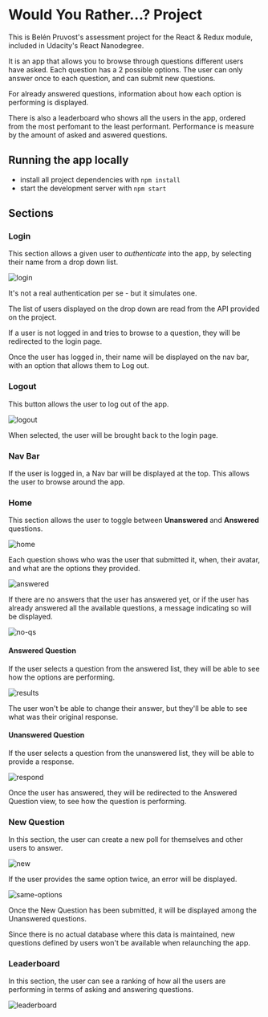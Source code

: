 # Would You Rather...? Project

This is Belén Pruvost's assessment project for the React & Redux module, included in Udacity's React Nanodegree.

It is an app that allows you to browse through questions different users have asked. Each question has a 2 possible options. The user can only answer once to each question, and can submit new questions.

For already answered questions, information about how each option is performing is displayed.

There is also a leaderboard who shows all the users in the app, ordered from the most perfomant to the least performant. Performance is measure by the amount of asked and aswered questions.

## Running the app locally

- install all project dependencies with `npm install`
- start the development server with `npm start`

## Sections

### Login
This section allows a given user to _authenticate_ into the app, by selecting their name from a drop down list.

![login](images/login.png)

It's not a real authentication per se - but it simulates one.

The list of users displayed on the drop down are read from the API provided on the project.

If a user is not logged in and tries to browse to a question, they will be redirected to the login page.

Once the user has logged in, their name will be displayed on the nav bar, with an option that allows them to Log out.

### Logout
This button allows the user to log out of the app.

![logout](images/logout.png)

When selected, the user will be brought back to the login page.


### Nav Bar
If the user is logged in, a Nav bar will be displayed at the top. This allows the user to browse around the app.


### Home
This section allows the user to toggle between **Unanswered** and **Answered** questions.

![home](images/home.png)

Each question shows who was the user that submitted it, when, their avatar, and what are the options they provided.

![answered](images/answered.png)

If there are no answers that the user has answered yet, or if the user has already answered all the available questions, a message indicating so will be displayed.

![no-qs](images/no-qs.png)


#### Answered Question
If the user selects a question from the answered list, they will be able to see how the options are performing.

![results](images/results.png)


The user won't be able to change their answer, but they'll be able to see what was their original response.

#### Unanswered Question
If the user selects a question from the unanswered list, they will be able to provide a response.

![respond](images/respond.png)

Once the user has answered, they will be redirected to the Answered Question view, to see how the question is performing.

### New Question
In this section, the user can create a new poll for themselves and other users to answer.

![new](images/new.png)

If the user provides the same option twice, an error will be displayed.

![same-options](images/same-options.png)

Once the New Question has been submitted, it will be displayed among the Unanswered questions.

Since there is no actual database where this data is maintained, new questions defined by users won't be available when relaunching the app.


### Leaderboard
In this section, the user can see a ranking of how all the users are performing in terms of asking and answering questions.

![leaderboard](images/leaderboard.png)


